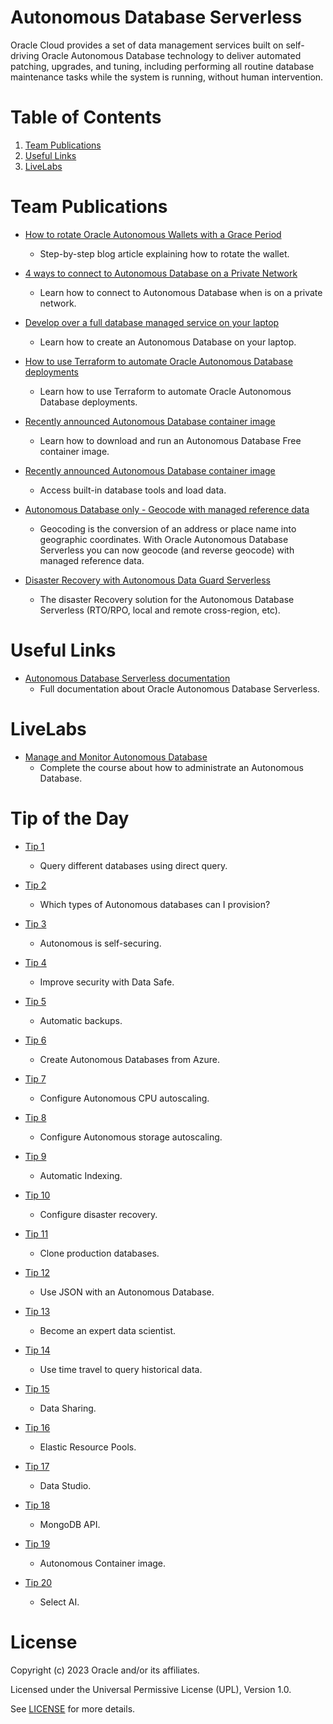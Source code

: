 # Autonomous Database Serverless
 
Oracle Cloud provides a set of data management services built on self-driving Oracle Autonomous Database technology to deliver automated patching, upgrades, and tuning, including performing all routine database maintenance tasks while the system is running, without human intervention.
 
# Table of Contents
 
1. [Team Publications](#team-publications)
2. [Useful Links](#useful-links)
3. [LiveLabs](#livelabs)
 
# Team Publications
 
- [How to rotate Oracle Autonomous Wallets with a Grace Period](https://medium.com/@javidelatorre/how-to-rotate-oracle-autonomous-wallets-with-a-grace-period-8cf3a75e2ac6)
    - Step-by-step blog article explaining how to rotate the wallet.
 
- [4 ways to connect to Autonomous Database on a Private Network](https://blogs.oracle.com/datawarehousing/post/4-ways-to-connect-to-autonomous-database-on-a-private-network)
    - Learn how to connect to Autonomous Database when is on a private network.

- [Develop over a full database managed service on your laptop](https://dev.to/javierdelatorre/develop-over-a-full-database-managed-service-on-your-laptop-20pg)
    - Learn how to create an Autonomous Database on your laptop.
      
- [How to use Terraform to automate Oracle Autonomous Database deployments](https://blogs.oracle.com/datawarehousing/post/how-to-use-terraform-to-automate-oracle-autonomous-database-deployments)
    - Learn how to use Terraform to automate Oracle Autonomous Database deployments.

- [Recently announced Autonomous Database container image](https://www.linkedin.com/posts/manuela-mitu-1119a3259_adb-activity-7112093727061340161-L8L1)
    - Learn how to download and run an Autonomous Database Free container image.

- [Recently announced Autonomous Database container image](https://www.linkedin.com/posts/manuela-mitu-1119a3259_autonomousdatabase-activity-7117196782438076416-YHBt)
    - Access built-in database tools and load data.

- [Autonomous Database only - Geocode with managed reference data](https://www.youtube.com/watch?v=yCxlNBjtoNE)
    - Geocoding is the conversion of an address or place name into geographic coordinates. With Oracle Autonomous Database Serverless you can now geocode (and reverse geocode) with managed reference data.
 
- [Disaster Recovery with Autonomous Data Guard Serverless](https://www.youtube.com/watch?v=h4wkXh7dWe4)
    - The disaster Recovery solution for the Autonomous Database Serverless (RTO/RPO, local and remote cross-region, etc).
   
# Useful Links
 
- [Autonomous Database Serverless documentation](https://docs.oracle.com/en/cloud/paas/autonomous-database/shared/index.html)
    - Full documentation about Oracle Autonomous Database Serverless.
 
# LiveLabs
 
- [Manage and Monitor Autonomous Database](https://apexapps.oracle.com/pls/apex/r/dbpm/livelabs/view-workshop?wid=553&clear=RR,180)
    - Complete the course about how to administrate an Autonomous Database.

# Tip of the Day
 
- [Tip 1](https://www.linkedin.com/posts/javier-de-la-torre-medina_oracle-autonomousdatabase-tipoftheday-activity-7104394940436164609-LSa-?)
    - Query different databases using direct query.

- [Tip 2](https://www.linkedin.com/posts/javier-de-la-torre-medina_oracle-autonomousdatabase-tipoftheday-activity-7104746581991563264-ONHG?)
    - Which types of Autonomous databases can I provision?

- [Tip 3](https://www.linkedin.com/posts/javier-de-la-torre-medina_oracle-autonomousdatabase-tipoftheday-activity-7105106822885224448-NkPN?)
    - Autonomous is self-securing.

- [Tip 4](https://www.linkedin.com/posts/javier-de-la-torre-medina_oracle-autonomousdatabase-tipoftheday-activity-7105457134749777920-hiGQ?)
    - Improve security with Data Safe.

- [Tip 5](https://www.linkedin.com/posts/javier-de-la-torre-medina_oracle-autonomousdatabase-tipoftheday-activity-7105858237802962944-IicY?)
    - Automatic backups.

- [Tip 6](https://www.linkedin.com/posts/javier-de-la-torre-medina_oracle-autonomousdatabase-tipoftheday-activity-7106932008630517760-7SO0?)
    - Create Autonomous Databases from Azure.

- [Tip 7](https://www.linkedin.com/posts/javier-de-la-torre-medina_oracle-autonomousdatabase-tipoftheday-activity-7107272409954590721-wgkk?)
    - Configure Autonomous CPU autoscaling.

- [Tip 8](https://www.linkedin.com/posts/javier-de-la-torre-medina_oracle-autonomousdatabase-tipoftheday-activity-7107662131604418561-GsqH?)
    - Configure Autonomous storage autoscaling.

- [Tip 9](https://www.linkedin.com/posts/javier-de-la-torre-medina_oracle-autonomousdatabase-tipoftheday-activity-7108015244769136640-3QVI?)
    - Automatic Indexing.

- [Tip 10](https://www.linkedin.com/posts/javier-de-la-torre-medina_oracle-autonomousdatabase-tipoftheday-activity-7108380970751303682-yE0n?)
    - Configure disaster recovery.

- [Tip 11](https://www.linkedin.com/posts/javier-de-la-torre-medina_oracle-autonomousdatabase-tipoftheday-activity-7109470994955710464-YaUH?)
    - Clone production databases.

- [Tip 12](https://www.linkedin.com/posts/javier-de-la-torre-medina_oracle-autonomousdatabase-tipoftheday-activity-7109853287725621249-jn9y?)
    - Use JSON with an Autonomous Database.

- [Tip 13](https://www.linkedin.com/posts/javier-de-la-torre-medina_oracle-autonomousdatabase-tipoftheday-activity-7110214198017560576-Ucd7?)
    - Become an expert data scientist.

- [Tip 14](https://www.linkedin.com/posts/javier-de-la-torre-medina_oracle-autonomousdatabase-tipoftheday-activity-7110526745765720064-dpWI?)
    - Use time travel to query historical data.

- [Tip 15](https://www.linkedin.com/posts/javier-de-la-torre-medina_oracle-autonomousdatabase-tipoftheday-activity-7110892721266905088-z23o?)
    - Data Sharing.

- [Tip 16](https://www.linkedin.com/posts/javier-de-la-torre-medina_oracle-autonomousdatabase-tipoftheday-activity-7112001307946725378-grDm?)
    - Elastic Resource Pools.

- [Tip 17](https://www.linkedin.com/posts/javier-de-la-torre-medina_data-oracle-autonomousdatabase-activity-7112353730464821248-7w38?)
    - Data Studio.

- [Tip 18](https://www.linkedin.com/posts/javier-de-la-torre-medina_data-oracle-autonomousdatabase-activity-7112743945121492993-geuf?)
    - MongoDB API.

- [Tip 19](https://www.linkedin.com/posts/javier-de-la-torre-medina_data-softwareengineering-innovation-activity-7113069715228405762-0lWO?)
    - Autonomous Container image.

- [Tip 20](https://www.linkedin.com/posts/javier-de-la-torre-medina_data-softwareengineering-innovation-activity-7113425224850653184-PTZd?)
    - Select AI.
 
# License
 
Copyright (c) 2023 Oracle and/or its affiliates.
 
Licensed under the Universal Permissive License (UPL), Version 1.0.
 
See [LICENSE](https://github.com/oracle-devrel/technology-engineering/blob/main/LICENSE) for more details.
